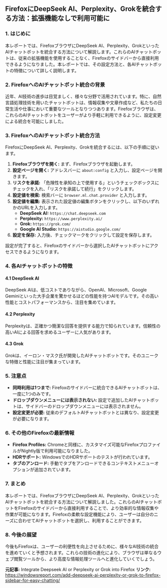 ## FirefoxにDeepSeek AI、Perplexity、Grokを統合する方法：拡張機能なしで利用可能に

### 1. はじめに
本レポートでは、FirefoxブラウザにDeepSeek AI、Perplexity、GrokといったAIチャットボットを統合する方法について解説します。これらのAIチャットボットは、従来の拡張機能を使用することなく、Firefoxのサイドバーから直接利用できるようになりました。本レポートでは、その設定方法と、各AIチャットボットの特徴について詳しく説明します。

### 2. FirefoxへのAIチャットボット統合の背景
近年、AI技術の進歩は目覚ましく、様々な分野で活用されています。特に、自然言語処理技術を用いたチャットボットは、情報収集や文章作成など、私たちの日常生活や仕事において重要なツールとなりつつあります。Firefoxブラウザは、これらのAIチャットボットをユーザーがより手軽に利用できるように、設定変更による統合を可能にしました。

### 3. FirefoxへのAIチャットボット統合方法
FirefoxにDeepSeek AI、Perplexity、Grokを統合するには、以下の手順に従います。

1.  **Firefoxブラウザを開く:** まず、Firefoxブラウザを起動します。
2.  **設定ページを開く:** アドレスバーに `about:config` と入力し、設定ページを開きます。
3.  **リスクを承諾:** 「危険性を承知の上で使用する」というチェックボックスにチェックを入れ、「リスクを承諾して続行」をクリックします。
4.  **設定値を検索:** 検索バーに `browser.ml.chat.provider` と入力します。
5.  **設定値を編集:** 表示された設定値の編集ボタンをクリックし、以下のいずれかのURLを入力します。
    *   **DeepSeek AI:** `https://chat.deepseek.com`
    *   **Perplexity:** `https://www.perplexity.ai/`
    *   **Grok:** `https://grok.com/`
    *   **Google AI Studio:** `https://aistudio.google.com/`
6.  **設定を保存:** 入力後、チェックマークをクリックして設定を保存します。

設定が完了すると、Firefoxのサイドバーから選択したAIチャットボットにアクセスできるようになります。

### 4. 各AIチャットボットの特徴
#### 4.1 DeepSeek AI
DeepSeek AIは、低コストでありながら、OpenAI、Microsoft、Google Geminiといった大手企業を驚かせるほどの性能を持つAIモデルです。その高い性能とコストパフォーマンスから、注目を集めています。

#### 4.2 Perplexity
Perplexityは、正確かつ簡潔な回答を提供する能力で知られています。信頼性の高いAIによる回答を求めるユーザーに人気があります。

#### 4.3 Grok
Grokは、イーロン・マスク氏が開発したAIチャットボットです。そのユニークな特徴と性能に注目が集まっています。

### 5. 注意点
*   **同時利用は1つまで:** Firefoxのサイドバーに統合できるAIチャットボットは、一度に1つのみです。
*   **ドロップダウンメニューには表示されない:** 設定で追加したAIチャットボットは、サイドバーのドロップダウンメニューには表示されません。
*   **設定変更が必要:** 従来のデフォルトAIチャットボットとは異なり、設定変更が必要になります。

### 6. その他のFirefoxの最新情報
*   **Firefox Profiles:** Chromeと同様に、カスタマイズ可能なFirefoxプロファイルがNightly版で利用可能になりました。
*   **HDRサポート:** WindowsでのHDRサポートのテストが行われています。
*   **タブのアンロード:** 手動でタブをアンロードできるコンテキストメニューオプションが追加されています。

### 7. まとめ
本レポートでは、FirefoxブラウザにDeepSeek AI、Perplexity、GrokといったAIチャットボットを統合する方法について解説しました。これらのAIチャットボットをFirefoxのサイドバーから直接利用することで、より効率的な情報収集や作業が可能になります。Firefoxの柔軟な設定機能により、ユーザーは自分のニーズに合わせてAIチャットボットを選択し、利用することができます。

### 8. 今後の展望
今後もFirefoxは、ユーザーの利便性を向上させるために、様々なAI技術の統合を進めていくと予想されます。これらの技術の進化により、ブラウザは単なるウェブ閲覧ツールから、より高度な情報処理ツールへと進化していくでしょう。


**元記事:** Integrate Deepseek AI or Perplexity or Grok into Firefox
**リンク:** https://windowsreport.com/add-deepseek-ai-perplexity-or-grok-to-firefox-sidebar-for-easy-chatting/